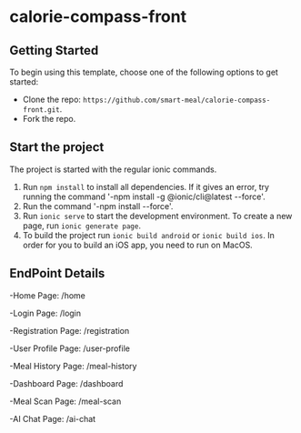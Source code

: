 # calorie-compass-front


## Getting Started
To begin using this template, choose one of the following options to get started:
* Clone the repo: `https://github.com/smart-meal/calorie-compass-front.git`.
* Fork the repo.

## Start the project
The project is started with the regular ionic commands.

1. Run `npm install` to install all dependencies. If it gives an error, try running the command '-npm install -g @ionic/cli@latest --force'.
2. Run the command '-npm install --force'.
3. Run `ionic serve` to start the development environment. To create a new page, run `ionic generate page`.
4. To build the project run `ionic build android` or `ionic build ios`. In order for you to build an iOS app, you need to run on MacOS.

## EndPoint Details
-Home Page: /home

-Login Page: /login

-Registration Page: /registration

-User Profile Page: /user-profile

-Meal History Page: /meal-history

-Dashboard Page: /dashboard

-Meal Scan Page: /meal-scan

-AI Chat Page: /ai-chat

